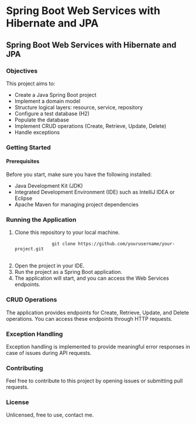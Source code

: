 <h1>Spring Boot Web Services with Hibernate and JPA</h1>
<h2>Spring Boot Web Services with Hibernate and JPA</h2>
 <h3>Objectives</h3>

   <p>This project aims to:</p>
    <ul>
        <li>Create a Java Spring Boot project</li>
        <li>Implement a domain model</li>
        <li>Structure logical layers: resource, service, repository</li>
        <li>Configure a test database (H2)</li>
        <li>Populate the database</li>
        <li>Implement CRUD operations (Create, Retrieve, Update, Delete)</li>
        <li>Handle exceptions</li>
    </ul>

   <h3>Getting Started</h3>

   <h4>Prerequisites</h4>

   <p>Before you start, make sure you have the following installed:</p>
    <ul>
        <li>Java Development Kit (JDK)</li>
        <li>Integrated Development Environment (IDE) such as IntelliJ IDEA or Eclipse</li>
        <li>Apache Maven for managing project dependencies</li>
    </ul>
     <h3>Running the Application</h3>

   <ol>
        <li>Clone this repository to your local machine.</li>
        <pre>
            <code>git clone https://github.com/yourusername/your-project.git</code>
        </pre>
        </li>
        <li>Open the project in your IDE.</li>
        <li>Run the project as a Spring Boot application.</li>
        <li>The application will start, and you can access the Web Services endpoints.</li>
    </ol>

   <h3>CRUD Operations</h3>

   <p>The application provides endpoints for Create, Retrieve, Update, and Delete operations. You can access these endpoints through HTTP requests.</p>

   <h3>Exception Handling</h3>

   <p>Exception handling is implemented to provide meaningful error responses in case of issues during API requests.</p>

   <h3>Contributing</h3>

   <p>Feel free to contribute to this project by opening issues or submitting pull requests.</p>

   <h3>License</h3>

   <p>Unlicensed, free to use, contact me.</p>
